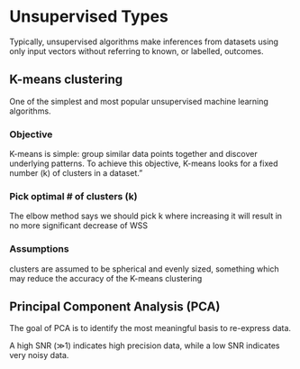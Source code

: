 # Unsupervised Types
Typically, unsupervised algorithms make inferences from datasets using only input vectors without referring to known, or labelled, outcomes.

## K-means clustering 
One of the simplest and most popular unsupervised machine learning algorithms.


### Objective 
K-means is simple: group similar data points together and discover underlying patterns. 
To achieve this objective, K-means looks for a fixed number (k) of clusters in a dataset.”

### Pick optimal # of clusters (k)
The elbow method says we should pick k where increasing it will result in no more significant decrease of WSS

### Assumptions
clusters are assumed to be spherical and evenly sized, something which may reduce the accuracy of the K-means clustering


## Principal Component Analysis (PCA)
The goal of PCA is to identify the most meaningful basis to re-express data.

A high SNR (≫1) indicates high precision data, while a low SNR indicates very noisy data. 
